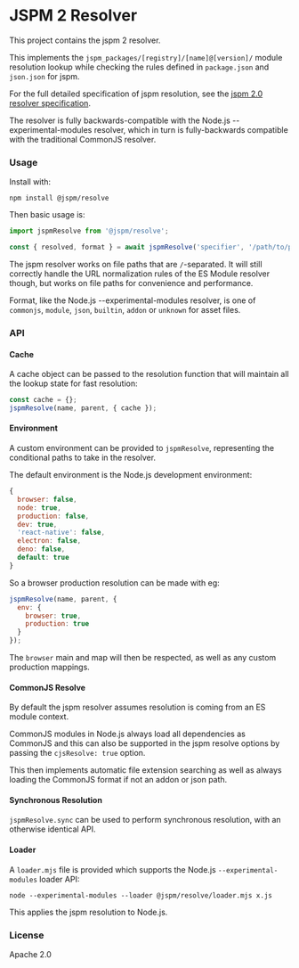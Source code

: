 # JSPM 2 Resolver

This project contains the jspm 2 resolver.

This implements the `jspm_packages/[registry]/[name]@[version]/` module resolution lookup while checking the rules defined in `package.json` and `json.json` for jspm.

For the full detailed specification of jspm resolution, see the [jspm 2.0 resolver specification](/blob/master/resolver-spec.md).

The resolver is fully backwards-compatible with the Node.js --experimental-modules resolver, which in turn is fully-backwards compatible with the traditional CommonJS resolver.

### Usage

Install with:

```
npm install @jspm/resolve
```

Then basic usage is:

```js
import jspmResolve from '@jspm/resolve';

const { resolved, format } = await jspmResolve('specifier', '/path/to/parent/module.js');
```

The jspm resolver works on file paths that are `/`-separated. It will still correctly handle the URL normalization rules of the ES Module resolver though, but works on file paths for convenience and performance.

Format, like the Node.js --experimental-modules resolver, is one of `commonjs`, `module`, `json`, `builtin`, `addon` or `unknown` for asset files.

### API

#### Cache

A cache object can be passed to the resolution function that will maintain all the lookup state for fast resolution:

```js
const cache = {};
jspmResolve(name, parent, { cache });
```

#### Environment

A custom environment can be provided to `jspmResolve`, representing the conditional paths to take in the resolver.

The default environment is the Node.js development environment:

```js
{
  browser: false,
  node: true,
  production: false,
  dev: true,
  'react-native': false,
  electron: false,
  deno: false,
  default: true
}
```

So a browser production resolution can be made with eg:

```js
jspmResolve(name, parent, {
  env: {
    browser: true,
    production: true
  }
});
```

The `browser` main and map will then be respected, as well as any custom production mappings.

#### CommonJS Resolve

By default the jspm resolver assumes resolution is coming from an ES module context.

CommonJS modules in Node.js always load all dependencies as CommonJS and this can also be supported in the jspm resolve options by passing the `cjsResolve: true` option.

This then implements automatic file extension searching as well as always loading the CommonJS format if not an addon or json path.

#### Synchronous Resolution

`jspmResolve.sync` can be used to perform synchronous resolution, with an otherwise identical API.

#### Loader

A `loader.mjs` file is provided which supports the Node.js `--experimental-modules` loader API:

```
node --experimental-modules --loader @jspm/resolve/loader.mjs x.js
```

This applies the jspm resolution to Node.js.

### License

Apache 2.0